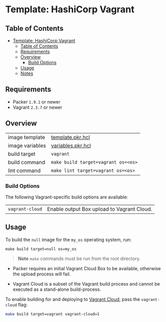 # Template: HashiCorp Vagrant

## Table of Contents

<!-- TOC -->
* [Template: HashiCorp Vagrant](#template-hashicorp-vagrant)
  * [Table of Contents](#table-of-contents)
  * [Requirements](#requirements)
  * [Overview](#overview)
    * [Build Options](#build-options)
  * [Usage](#usage)
  * [Notes](#notes)
<!-- TOC -->

## Requirements

- Packer `1.9.1` or newer
- Vagrant `2.3.7` or newer

## Overview

|                 |                                        |
|-----------------|----------------------------------------|
| image template  | [template.pkr.hcl](template.pkr.hcl)   |
| image variables | [variables.pkr.hcl](variables.pkr.hcl) |
| build target    | `vagrant`                              |
| build command   | `make build target=vagrant os=<os>`    |
| lint command    | `make lint target=vagrant os=<os>`     |

### Build Options

The following Vagrant-specific build options are available:

|                 |                                            |
|-----------------|--------------------------------------------|
| `vagrant-cloud` | Enable output Box upload to Vagrant Cloud. |

## Usage

To build the `null` image for the `my_os` operating system, run:

```shell
make build target=null os=my_os
```

> **Note**
> `make` commands must be run from the root directory.



* Packer requires an initial Vagrant Cloud Box to be available, otherwise the upload process will fail.

* Vagrant Cloud is a subset of the Vagrant build process and cannot be executed as a stand-alone build-process.

To enable building for and deploying to [Vagrant Cloud](https://app.vagrantup.com/), pass the `vagrant-cloud` flag:

```sh
make build target=vagrant vagrant-cloud=1
```
